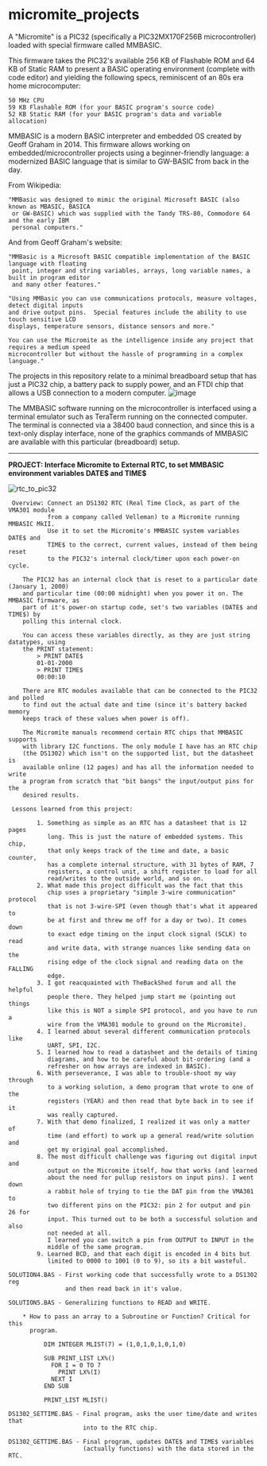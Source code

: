 # micromite_projects
A "Micromite" is a PIC32 (specifically a PIC32MX170F256B microcontroller) loaded with special firmware called MMBASIC. 

This firmware takes the PIC32's available 256 KB of Flashable ROM and 64 KB of Static RAM to present a BASIC operating environment (complete with code editor) and yielding the following specs, reminiscent of an 80s era home microcomputer:

    50 MHz CPU
    59 KB Flashable ROM (for your BASIC program's source code)
    52 KB Static RAM (for your BASIC program's data and variable allocation)

MMBASIC is a modern BASIC interpreter and embedded OS created by Geoff Graham in 2014. This firmware allows working on embedded/microcontroller projects using a beginner-friendly language: a modernized BASIC language that is similar to GW-BASIC from back in the day. 

From Wikipedia: 

    "MMBasic was designed to mimic the original Microsoft BASIC (also known as MBASIC, BASICA 
     or GW-BASIC) which was supplied with the Tandy TRS-80, Commodore 64 and the early IBM 
     personal computers."  

And from Geoff Graham's website: 

    "MMBasic is a Microsoft BASIC compatible implementation of the BASIC language with floating 
     point, integer and string variables, arrays, long variable names, a built in program editor 
     and many other features." 

    "Using MMBasic you can use communications protocols, measure voltages, detect digital inputs 
    and drive output pins.  Special features include the ability to use touch sensitive LCD 
    displays, temperature sensors, distance sensors and more."

    You can use the Micromite as the intelligence inside any project that requires a medium speed 
    microcontroller but without the hassle of programming in a complex language."

The projects in this repository relate to a minimal breadboard setup that has just a PIC32 chip, a battery pack to supply power, and an FTDI chip that allows a USB connection to a modern computer. ![image](https://github.com/dvanaria/micromite_projects/assets/14303838/2ea1959f-071b-4436-a6c3-5d56a6057c80)

The MMBASIC software running on the microcontroller is interfaced using a terminal emulator such as TeraTerm running on the connected computer. The terminal is connected via a 38400 baud connection, and since this is a text-only display interface, none of the graphics commands of MMBASIC are available with this particular (breadboard) setup.

**********************   
**PROJECT: Interface Micromite to External RTC, to set MMBASIC environment variables DATE$ and TIME$**

![rtc_to_pic32](https://github.com/dvanaria/micromite_projects/assets/14303838/72fdc2cd-e3e6-46f6-b329-dfc0f4f164cd)

     Overview: Connect an DS1302 RTC (Real Time Clock, as part of the VMA301 module
               from a company called Velleman) to a Micromite running MMBASIC MkII.
               Use it to set the Micromite's MMBASIC system variables DATE$ and 
               TIME$ to the correct, current values, instead of them being reset
               to the PIC32's internal clock/timer upon each power-on cycle.

        The PIC32 has an internal clock that is reset to a particular date (January 1, 2000) 
        and particular time (00:00 midnight) when you power it on. The MMBASIC firmware, as
        part of it's power-on startup code, set's two variables (DATE$ and TIME$) by 
        polling this internal clock.
        
        You can access these variables directly, as they are just string datatypes, using
        the PRINT statement:
            > PRINT DATE$
            01-01-2000
            > PRINT TIME$
            00:00:10

        There are RTC modules available that can be connected to the PIC32 and polled
        to find out the actual date and time (since it's battery backed memory
        keeps track of these values when power is off). 

        The Micromite manuals recommend certain RTC chips that MMBASIC supports
        with library I2C functions. The only module I have has an RTC chip
        (the DS1302) which isn't on the supported list, but the datasheet is
        available online (12 pages) and has all the information needed to write
        a program from scratch that "bit bangs" the input/output pins for the
        desired results.

     Lessons learned from this project:

            1. Something as simple as an RTC has a datasheet that is 12 pages
               long. This is just the nature of embedded systems. This chip,
               that only keeps track of the time and date, a basic counter,
               has a complete internal structure, with 31 bytes of RAM, 7 
               registers, a control unit, a shift register to load for all
               read/writes to the outside world, and so on. 
            2. What made this project difficult was the fact that this
               chip uses a proprietary "simple 3-wire communication" protocol
               that is not 3-wire-SPI (even though that's what it appeared to
               be at first and threw me off for a day or two). It comes down
               to exact edge timing on the input clock signal (SCLK) to read
               and write data, with strange nuances like sending data on the
               rising edge of the clock signal and reading data on the FALLING
               edge.
            3. I got reacquainted with TheBackShed forum and all the helpful
               people there. They helped jump start me (pointing out things 
               like this is NOT a simple SPI protocol, and you have to run a
               wire from the VMA301 module to ground on the Micromite).
            4. I learned about several different communication protocols like
               UART, SPI, I2C.
            5. I learned how to read a datasheet and the details of timing
               diagrams, and how to be careful about bit-ordering (and a 
               refresher on how arrays are indexed in BASIC).
            6. With perseverance, I was able to trouble-shoot my way through
               to a working solution, a demo program that wrote to one of the
               registers (YEAR) and then read that byte back in to see if it
               was really captured.
            7. With that demo finalized, I realized it was only a matter of
               time (and effort) to work up a general read/write solution and
               get my original goal accomplished. 
            8. The most difficult challenge was figuring out digital input and
               output on the Micromite itself, how that works (and learned 
               about the need for pullup resistors on input pins). I went down 
               a rabbit hole of trying to tie the DAT pin from the VMA301 to 
               two different pins on the PIC32: pin 2 for output and pin 26 for 
               input. This turned out to be both a successful solution and also 
               not needed at all.
               I learned you can switch a pin from OUTPUT to INPUT in the 
               middle of the same program.
            9. Learned BCD, and that each digit is encoded in 4 bits but 
               limited to 0000 to 1001 (0 to 9), so its a bit wasteful.

    SOLUTION4.BAS - First working code that successfully wrote to a DS1302 reg
                    and then read back in it's value.

    SOLUTION5.BAS - Generalizing functions to READ and WRITE.

        * How to pass an array to a Subroutine or Function? Critical for this
          program.

              DIM INTEGER MLIST(7) = (1,0,1,0,1,0,1,0)
 
              SUB PRINT_LIST LX%()
                FOR I = 0 TO 7
                  PRINT LX%(I)
                NEXT I
              END SUB

              PRINT_LIST MLIST()

    DS1302_SETTIME.BAS - Final program, asks the user time/date and writes that
                         into to the RTC chip.

    DS1302_GETTIME.BAS - Final program, updates DATE$ and TIME$ variables
                         (actually functions) with the data stored in the RTC.
